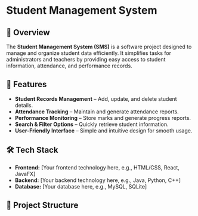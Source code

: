 # Student Management System  

## 📌 Overview  
The **Student Management System (SMS)** is a software project designed to manage and organize student data efficiently. It simplifies tasks for administrators and teachers by providing easy access to student information, attendance, and performance records.  

## 🚀 Features  
- **Student Records Management** – Add, update, and delete student details.  
- **Attendance Tracking** – Maintain and generate attendance reports.  
- **Performance Monitoring** – Store marks and generate progress reports.  
- **Search & Filter Options** – Quickly retrieve student information.  
- **User-Friendly Interface** – Simple and intuitive design for smooth usage.  

## 🛠️ Tech Stack  
- **Frontend:** [Your frontend technology here, e.g., HTML/CSS, React, JavaFX]  
- **Backend:** [Your backend technology here, e.g., Java, Python, C++]  
- **Database:** [Your database here, e.g., MySQL, SQLite]  

## 📂 Project Structure  
